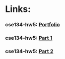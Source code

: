# Links:
### cse134-hw5: [Portfolio](https://visionary-manatee-047aaa.netlify.app/)
### cse134-hw5: [Part 1](https://visionary-manatee-047aaa.netlify.app/methodtest.html)
### cse134-hw5: [Part 2](https://visionary-manatee-047aaa.netlify.app/webcomponent.html)
